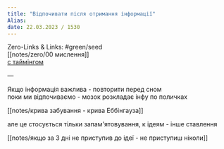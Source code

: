 ```yaml
---
title: "Відпочивати після отримання інформації"
Alias: 
date: 22.03.2023 / 1530  
---
```

Zero-Links & Links:  #green/seed  
[[notes/zero/00 мислення]]  
[с таймінгом](https://youtu.be/diEkFaHklJ0?t=102)  

—  

Якщо інформація важлива - повторити перед сном  
поки ми відпочиваємо - мозок розкладає інфу по поличках  

[[notes/крива забування - крива Еббінгауза]]  

але це стосується тільки запам'ятовування, к ідеям - інше ставлення  

[[notes/якщо за 3 дні не приступив до ідеї - не приступиш ніколи]]

